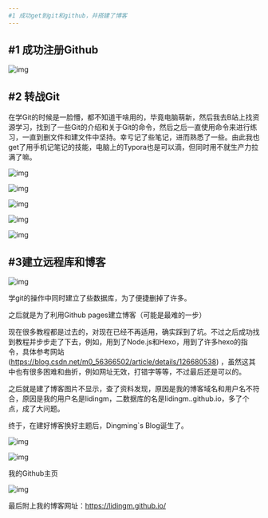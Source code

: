 ```yaml
---
#1 成功get到git和github，并搭建了博客
---
```


##  #1 成功注册Github

![img](https://img-blog.csdnimg.cn/8820cc81ab304a90804271f46ea39828.png#pic_center)

## #2 转战Git

   在学Git的时候是一脸懵，都不知道干啥用的，毕竟电脑萌新，然后我去B站上找资源学习，找到了一些Git的介绍和关于Git的命令，然后之后一直使用命令来进行练习，一直到删文件和建文件中坚持。幸亏记了些笔记，进而熟悉了一些。由此我也get了用手机记笔记的技能，电脑上的Typora也是可以滴，但同时用不就生产力拉满了嘛。

![img](https://img-blog.csdnimg.cn/c6c427019535462ba1f1bfa84fb34b69.png#pic_center)

![img](https://img-blog.csdnimg.cn/d833637877bc46dfb24233a7426a615b.png#pic_center)

![img](https://img-blog.csdnimg.cn/a3f970ab69204c0d8c8ec9d1c3736ff1.png#pic_center)

![img](https://img-blog.csdnimg.cn/916ba8f7b8ec490d8a48aff57d3a158c.png#pic_center)

![img](https://img-blog.csdnimg.cn/0092215f4c6f4e33a16089f25a773c43.png#pic_center)

<!---以上是我的练习，错误也是很多的，打错的次数尤多，哭死->

![img](https://img-blog.csdnimg.cn/5c8be292c4274a509bd927b04d6ec8b6.jpeg#pic_center)

<!--以上是本人的笔记，可能没有学的那么深，因为发现了GitHubDesktop传文件的便利，不过之后也是会努力的对吧-->

## #3建立远程库和博客

![img](https://img-blog.csdnimg.cn/e57c77b75311450b9d3dac28db95dd98.png#pic_center)

   学git的操作中同时建立了些数据库，为了便捷删掉了许多。

   之后就是为了利用Github pages建立博客（可能是最难的一步）

   现在很多教程都是过去的，对现在已经不再适用，确实踩到了坑。不过之后成功找到教程并步步走了下去，例如，用到了Node.js和Hexo，用到了许多hexo的指令，具体参考网站(https://blog.csdn.net/m0_56366502/article/details/126680538) ，虽然这其中也有很多困难和曲折，例如网址无效，打错字等等，不过最后还是可以的。

   之后就是建了博客图片不显示，查了资料发现，原因是我的博客域名和用户名不符合，原因是我的用户名是lidingm，二数据库的名是lidingm..github.io，多了个点，成了大问题。

  终于，在建好博客换好主题后，Dingming`s Blog诞生了。

![img](https://img-blog.csdnimg.cn/5b9f359b0bca4e1dbba926e7ffca2f31.png#pic_center)

![img](https://img-blog.csdnimg.cn/aed48bafc9e84709adcdaedd4ac99eb2.png#pic_center)

我的Github主页

![img](https://img-blog.csdnimg.cn/8820cc81ab304a90804271f46ea39828.png#pic_center)

最后附上我的博客网址：https://lidingm.github.io/